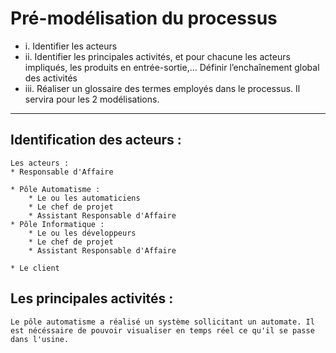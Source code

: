 # Pré-modélisation du processus
* i. Identifier les acteurs
* ii. Identifier les principales activités, et pour chacune les acteurs impliqués, les produits en entrée-sortie,… Définir l’enchaînement global des activités
* iii. Réaliser un glossaire des termes employés dans le processus. Il servira pour les 2 modélisations.

***

## Identification des acteurs :
```
Les acteurs :
* Responsable d'Affaire

* Pôle Automatisme :
    * Le ou les automaticiens
    * Le chef de projet
    * Assistant Responsable d'Affaire
* Pôle Informatique :
    * Le ou les développeurs
    * Le chef de projet
    * Assistant Responsable d'Affaire

* Le client
```

## Les principales activités :
```
Le pôle automatisme a réalisé un système sollicitant un automate. Il est nécéssaire de pouvoir visualiser en temps réel ce qu'il se passe dans l'usine.

```
